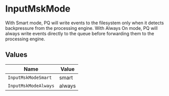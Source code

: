 # InputMskMode

With Smart mode, PQ will write events to the filesystem only when it detects backpressure from the processing engine. With Always On mode, PQ will always write events directly to the queue before forwarding them to the processing engine.


## Values

| Name                 | Value                |
| -------------------- | -------------------- |
| `InputMskModeSmart`  | smart                |
| `InputMskModeAlways` | always               |